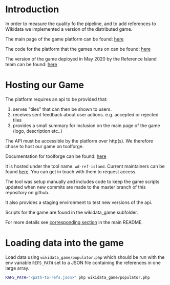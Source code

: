 # Introduction
In order to measure the quality fo the pipeline, and to add references to Wikidata we implemented a version of the distributed game.

The main page of the game platform can be found: [here](https://tools.wmflabs.org/wikidata-game/distributed/)

The code for the platform that the games runs on can be found: [here](https://bitbucket.org/magnusmanske/wikiata-game/src/master/public_html/distributed/)

The version of the game deployed in May 2020 by the Reference Island team can be found: [here](https://tools.wmflabs.org/wikidata-game/distributed/#game=73)

# Hosting our Game
The platform requires an api to be provided that:
1. serves "tiles" that can then be shown to users.
1. receives sent feedback about user actions. e.g. accepted or rejected tiles
1. provides a small summary for inclusion on the main page of the game (logo, description etc..)

The API must be accessible by the platform over http(s). We therefore chose to host our game on toolforge.

Documentation for toolforge can be found: [here](https://wikitech.wikimedia.org/wiki/Help:Toolforge)

It is hosted under the tool name: `wd-ref-island`. Current maintainers can be found [here](https://tools.wmflabs.org/admin/tool/wd-ref-island).
You can get in touch with them to request access.

The tool was setup manually and includes code to keep the game scripts updated when new commits are made to the master
branch of this repository on github.

It also provides a staging environment to test new versions of the api.

Scripts for the game are found in the wikidata_game subfolder.

For more details see [corresponding section](../README.md#making-changes-to-the-wikidata-game) in the main README.

# Loading data into the game
Load data using `wikidata_game/populator.php` which should be run with the env variable `REFS_PATH` set to a JSON file
containing the references in one large array.

```bash
RAFS_PATH="<path-to-refs.json>" php wikidata_game/populator.php
```
